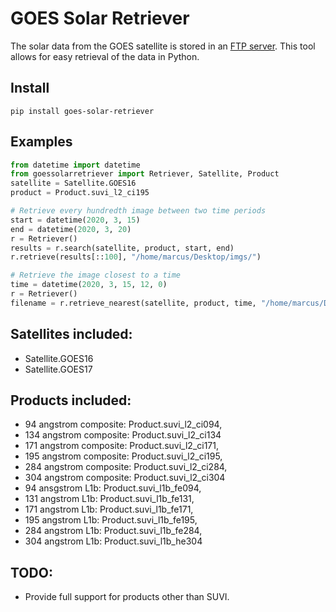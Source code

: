 # GOES Solar Retriever

The solar data from the GOES satellite is stored in an [FTP server](https://data.ngdc.noaa.gov/platforms/solar-space-observing-satellites/goes/).
This tool allows for easy retrieval of the data in Python. 

## Install
```pip install goes-solar-retriever ```

## Examples
```python 
from datetime import datetime
from goessolarretriever import Retriever, Satellite, Product
satellite = Satellite.GOES16
product = Product.suvi_l2_ci195

# Retrieve every hundredth image between two time periods
start = datetime(2020, 3, 15)
end = datetime(2020, 3, 20)
r = Retriever()
results = r.search(satellite, product, start, end)
r.retrieve(results[::100], "/home/marcus/Desktop/imgs/")

# Retrieve the image closest to a time
time = datetime(2020, 3, 15, 12, 0)
r = Retriever()
filename = r.retrieve_nearest(satellite, product, time, "/home/marcus/Desktop/imgs/")
``` 

## Satellites included:
* Satellite.GOES16
* Satellite.GOES17

## Products included:
* 94 angstrom composite: Product.suvi_l2_ci094,
* 134 angstrom composite: Product.suvi_l2_ci134
* 171 angstrom composite: Product.suvi_l2_ci171,
* 195 angstrom composite: Product.suvi_l2_ci195,
* 284 angstrom composite: Product.suvi_l2_ci284,
* 304 angstrom composite: Product.suvi_l2_ci304
* 94 ansgstrom L1b: Product.suvi_l1b_fe094,
* 131 angstrom L1b: Product.suvi_l1b_fe131,
* 171 angstrom L1b: Product.suvi_l1b_fe171,
* 195 angstrom L1b: Product.suvi_l1b_fe195,
* 284 angstrom L1b: Product.suvi_l1b_fe284,
* 304 angstrom L1b: Product.suvi_l1b_he304

## TODO:
* Provide full support for products other than SUVI. 
